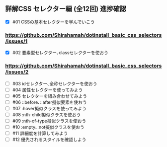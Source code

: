 ## 詳解CSS セレクター編 (全12回) 進捗確認

- [x] #01 CSSの基本セレクターを学んでいこう  
### https://github.com/Shirahamah/dotinstall_basic_css_selectors/issues/1
- [x] #02 要素型セレクター､classセレクターを使おう
### https://github.com/Shirahamah/dotinstall_basic_css_selectors/issues/2
- [ ] #03 idセレクター､全称セレクターを使おう
- [ ] #04 属性セレクターを使ってみよう
- [ ] #05 セレクターを組み合わせてみよう
- [ ] #06 ::before､::after擬似要素を使おう
- [ ] #07 :hover擬似クラスを使ってみよう
- [ ] #08 :nth-child擬似クラスを使おう
- [ ] #09 :nth-of-type擬似クラスを使おう
- [ ] #10 :empty､:not擬似クラスを使おう
- [ ] #11 詳細度を計算してみよう
- [ ] #12 優先されるスタイルを確認しよう 
